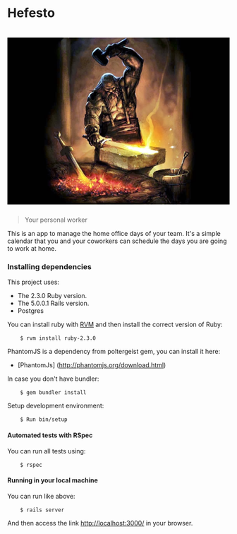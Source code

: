 # Hefesto

# ![hefesto](app/assets/images/hefesto.jpg)

> Your personal worker

This is an app to manage the home office days of your team. It's a simple
calendar that you and your coworkers can schedule the days you are going to work
at home.

### Installing dependencies

This project uses:
 -  The 2.3.0 Ruby version.
 -  The 5.0.0.1 Rails version.
 - Postgres

You can install ruby with [RVM](https://rvm.io/rvm/install) and then install the
correct version of Ruby:

        $ rvm install ruby-2.3.0

PhantomJS is a dependency from poltergeist gem, you can install it here:
 - [PhantomJs] (http://phantomjs.org/download.html)

In case you don't have bundler:

        $ gem bundler install

Setup development environment:

        $ Run bin/setup

#### Automated tests with RSpec

You can run all tests using:

        $ rspec

#### Running in your local machine

You can run like above:

        $ rails server

And then access the link [http://localhost:3000/](http://localhost:3000/) in
your browser.

